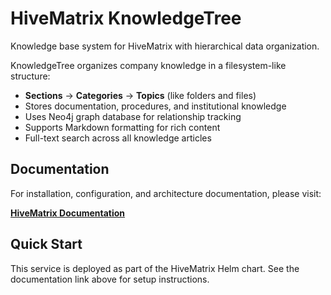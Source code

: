 # HiveMatrix KnowledgeTree

Knowledge base system for HiveMatrix with hierarchical data organization.

KnowledgeTree organizes company knowledge in a filesystem-like structure:
- **Sections** → **Categories** → **Topics** (like folders and files)
- Stores documentation, procedures, and institutional knowledge
- Uses Neo4j graph database for relationship tracking
- Supports Markdown formatting for rich content
- Full-text search across all knowledge articles

## Documentation

For installation, configuration, and architecture documentation, please visit:

**[HiveMatrix Documentation](https://ruapotato.github.io/hivematrix-docs/ARCHITECTURE/)**

## Quick Start

This service is deployed as part of the HiveMatrix Helm chart. See the documentation link above for setup instructions.

